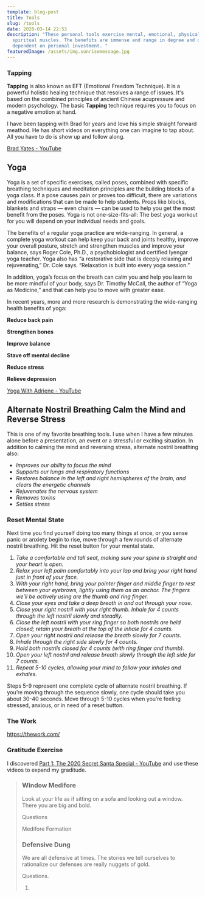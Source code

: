 ```yaml
---
template: blog-post
title: Tools
slug: /tools
date: 2020-03-14 22:53
description: "These personal tools exercise mental, emotional, physical and
  spiritual muscles. The benefits are immense and range in degree and diversity
  dependent on personal investment. "
featuredImage: /assets/img.sunrisemessage.jpg
---
```

### Tapping

**Tapping** is also known as EFT (Emotional Freedom Technique). It is a powerful holistic healing technique that resolves a range of issues. It's based on the combined principles of ancient Chinese acupressure and modern psychology. The basic **Tapping** technique requires you to focus on a negative emotion at hand.

I have been tapping with Brad for years and love his simple straight forward meathod. He has short videos on everything one can imagine to tap about. All you have to do is show up and follow along.

[Brad Yates - YouTube](<Brad Yates - YouTube>)

## Yoga

Yoga is a set of specific exercises, called poses, combined with specific breathing techniques and meditation principles are the building blocks of a yoga class. If a pose causes pain or proves too difficult, there are variations and modifications that can be made to help students. Props like blocks, blankets and straps — even chairs — can be used to help you get the most benefit from the poses. Yoga is not one-size-fits-all: The best yoga workout for you will depend on your individual needs and goals.

The benefits of a regular yoga practice are wide-ranging. In general, a complete yoga workout can help keep your back and joints healthy, improve your overall posture, stretch and strengthen muscles and improve your balance, says Roger Cole, Ph.D., a psychobiologist and certified Iyengar yoga teacher. Yoga also has “a restorative side that is deeply relaxing and rejuvenating,” Dr. Cole says. “Relaxation is built into every yoga session.”

In addition, yoga’s focus on the breath can calm you and help you learn to be more mindful of your body, says Dr. Timothy McCall, the author of “Yoga as Medicine,” and that can help you to move with greater ease.

In recent years, more and more research is demonstrating the wide-ranging health benefits of yoga: 

**Reduce back pain**

**Strengthen bones**

**Improve balance**

**Stave off mental decline**

**Reduce stress**

**Relieve depression**

[Yoga With Adriene - YouTube](<Yoga With Adriene - YouTube>)

## Alternate Nostril Breathing Calm the Mind and Reverse Stress

This is one of my favorite breathing tools. I use when I have a few minutes alone before a presentation, an event or a stressful or exciting situation. In addition to calming the mind and reversing stress, alternate nostril breathing also:

* *Improves our ability to focus the mind*
* *Supports our lungs and respiratory functions*
* *Restores balance in the left and right hemispheres of the brain, and clears the energetic channels*
* *Rejuvenates the nervous system*
* *Removes toxins*
* *Settles stress*

### Reset Mental State

Next time you find yourself doing too many things at once, or you sense panic or anxiety begin to rise, move through a few rounds of alternate nostril breathing. Hit the reset button for your mental state.

1. *Take a comfortable and tall seat, making sure your spine is straight and your heart is open.*
2. *Relax your left palm comfortably into your lap and bring your right hand just in front of your face.*
3. *With your right hand, bring your pointer finger and middle finger to rest between your eyebrows, lightly using them as an anchor. The fingers we’ll be actively using are the thumb and ring finger.*
4. *Close your eyes and take a deep breath in and out through your nose.*
5. *Close your right nostril with your right thumb. Inhale for 4 counts through the left nostril slowly and steadily.*
6. *Close the left nostril with your ring finger so both nostrils are held closed; retain your breath at the top of the inhale for 4 counts.*
7. *Open your right nostril and release the breath slowly for 7 counts.*
8. *Inhale through the right side slowly for 4 counts.*
9. *Hold both nostrils closed for 4 counts (with ring finger and thumb).*
10. *Open your left nostril and release breath slowly through the left side for 7 counts.* 
11. *Repeat 5-10 cycles, allowing your mind to follow your inhales and exhales.*

Steps 5-9 represent one complete cycle of alternate nostril breathing. If you’re moving through the sequence slowly, one cycle should take you about 30-40 seconds. Move through 5-10 cycles when you’re feeling stressed, anxious, or in need of a reset button.

### The Work

<https://thework.com/>

### Gratitude Exercise

I discovered [Part 1: The 2020 Secret Santa Special - YouTube](<Part 1: The 2020 Secret Santa Special - YouTube>) and use these videos to expand my graditude. 

> ### Window Medifore
>
> Look at your life as if sitting on a sofa and looking out a window. There you are big and bold.
>
> Questions
>
> Medifore Formation
>
> ### Defensive Dung
>
> We are all defensive at times. The stories we tell ourselves to rationalize our defenses are really nuggets of gold. 
>
> Questions.
>
> 1.